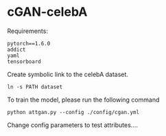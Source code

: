 # cGAN-celebA

Requirements:
```
pytorch==1.6.0
addict
yaml
tensorboard
```


Create symbolic link to the celebA dataset.
```
ln -s PATH dataset
```

To train the model, please run the following command
```
python attgan.py --config ./config/cgan.yml
```

Change config parameters to test attributes....
